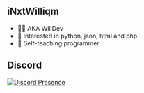 ## iNxtWilliqm
- 👨‍💻 AKA WillDev
- 👀 Interested in python, json, html and php
- 💞️ Self-teaching programmer

## Discord
[![Discord Presence](https://lanyard-profile-readme.vercel.app/api/261860939467325441?theme=dark&bg=809ecf&animated=false&hideDiscrim=true&borderRadius=30px&idleMessage=Do%20people%20actually%20read%20these)](https://discord.com/users/261860939467325441)
